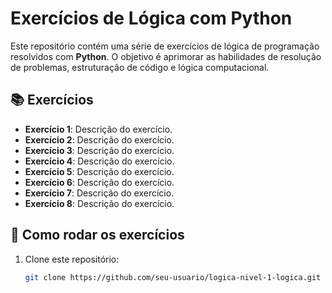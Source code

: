 # Exercícios de Lógica com Python

Este repositório contém uma série de exercícios de lógica de programação resolvidos com **Python**. O objetivo é aprimorar as habilidades de resolução de problemas, estruturação de código e lógica computacional.

## 📚 Exercícios

- **Exercício 1**: Descrição do exercício.
- **Exercício 2**: Descrição do exercício.
- **Exercício 3**: Descrição do exercício.
- **Exercício 4**: Descrição do exercício.
- **Exercício 5**: Descrição do exercício.
- **Exercício 6**: Descrição do exercício.
- **Exercício 7**: Descrição do exercício.
- **Exercício 8**: Descrição do exercício.

## 📝 Como rodar os exercícios

1. Clone este repositório:
   ```bash
   git clone https://github.com/seu-usuario/logica-nivel-1-logica.git
